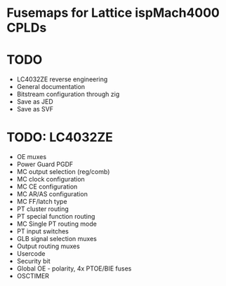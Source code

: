 # Fusemaps for Lattice ispMach4000 CPLDs

# TODO
* LC4032ZE reverse engineering
* General documentation
* Bitstream configuration through zig
* Save as JED
* Save as SVF

# TODO: LC4032ZE
* OE muxes
* Power Guard PGDF
* MC output selection (reg/comb)
* MC clock configuration
* MC CE configuration
* MC AR/AS configuration
* MC FF/latch type
* PT cluster routing
* PT special function routing
* MC Single PT routing mode
* PT input switches
* GLB signal selection muxes
* Output routing muxes
* Usercode
* Security bit
* Global OE - polarity, 4x PTOE/BIE fuses
* OSCTIMER